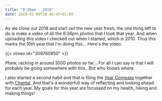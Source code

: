 ```yaml
---
title: "8:36pm - 2018"
date: 2019-01-06T20:48:47+01:00
---
```

As we close out 2018 and start out the new year fresh, the one thing left to do is make a video of all the 8:36pm photos that I took that year. And when uploading this video I checked out when I started, which is 2010. Thus this marks the 10th year that I'm doing this... Here's the video:

{{< vimeo id="309760850" >}}

Phew, racking in around 3000 photos so far... For all I can say is that I will probably be going somewhere with this.. But who knows where. 

I also started a second habit and that is filing the [Year Compass](https://yearcompass.com/) together with [Chantal](http://chantalvankempen.nl/). And that's a wonderfull way of reflecting and looking ahead for each year. My goals for this year are focussed on my health, hiking and making things!